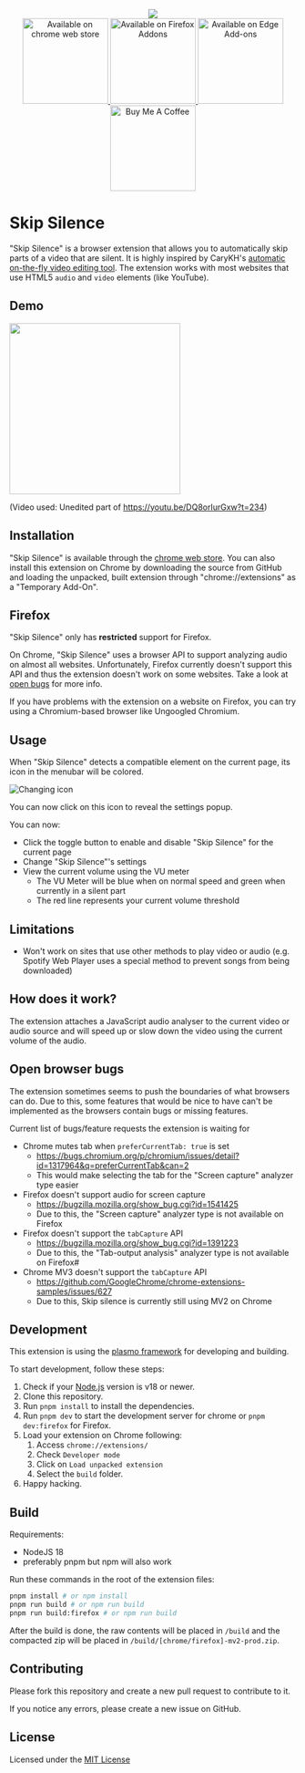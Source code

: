 <p align="center">
    <img src="img/title.png"><br />
    <a href="https://chrome.google.com/webstore/detail/skip-silence/fhdmkhbefcbhakffdihhceaklaigdllh">
        <img src="img/chrome.png" alt="Available on chrome web store" width="150">
    </a>
    <a href="https://addons.mozilla.org/de/firefox/addon/skip-silence/">
        <img src="img/firefox.png" alt="Available on Firefox Addons" width="150">
    </a>
    <a href="https://microsoftedge.microsoft.com/addons/detail/skip-silence/njflliajflcedhfmpmhdekhmejekonmc">
        <img src="img/edge.png" alt="Available on Edge Add-ons" width="150">
    </a>
    <a href="https://www.buymeacoffee.com/vantezzen" target="_blank">
      <img src="src/assets/img/bmc.png" alt="Buy Me A Coffee" width="150">
    </a>
</p>

# Skip Silence

"Skip Silence" is a browser extension that allows you to automatically skip parts of a video that are silent.
It is highly inspired by CaryKH's [automatic on-the-fly video editing tool](https://www.youtube.com/watch?v=DQ8orIurGxw).
The extension works with most websites that use HTML5 `audio` and `video` elements (like YouTube).

## Demo

<img src="img/demo.gif" height="300">

(Video used: Unedited part of <https://youtu.be/DQ8orIurGxw?t=234>)

## Installation

"Skip Silence" is available through the [chrome web store](https://chrome.google.com/webstore/detail/skip-silence/fhdmkhbefcbhakffdihhceaklaigdllh).
You can also install this extension on Chrome by downloading the source from GitHub and loading the unpacked, built extension through "chrome://extensions" as a "Temporary Add-On".

## Firefox

"Skip Silence" only has **restricted** support for Firefox.

On Chrome, "Skip Silence" uses a browser API to support analyzing audio on almost all websites. Unfortunately, Firefox currently doesn't support this API and thus the extension doesn't work on some websites. Take a look at [open bugs](#open-browser-bugs) for more info.

If you have problems with the extension on a website on Firefox, you can try using a Chromium-based browser like Ungoogled Chromium.

## Usage

When "Skip Silence" detects a compatible element on the current page, its icon in the menubar will be colored.

![Changing icon](img/icon_change.png)

You can now click on this icon to reveal the settings popup.

You can now:

- Click the toggle button to enable and disable "Skip Silence" for the current page
- Change "Skip Silence"'s settings
- View the current volume using the VU meter
  - The VU Meter will be blue when on normal speed and green when currently in a silent part
  - The red line represents your current volume threshold

## Limitations

- Won't work on sites that use other methods to play video or audio (e.g. Spotify Web Player uses a special method to prevent songs from being downloaded)

## How does it work?

The extension attaches a JavaScript audio analyser to the current video or audio source and will speed up or slow down the video using the current volume of the audio.

## Open browser bugs

The extension sometimes seems to push the boundaries of what browsers can do. Due to this, some features that would be nice to have can't be implemented as the browsers contain bugs or missing features.

Current list of bugs/feature requests the extension is waiting for

- Chrome mutes tab when `preferCurrentTab: true` is set
  - https://bugs.chromium.org/p/chromium/issues/detail?id=1317964&q=preferCurrentTab&can=2
  - This would make selecting the tab for the "Screen capture" analyzer type easier
- Firefox doesn't support audio for screen capture
  - https://bugzilla.mozilla.org/show_bug.cgi?id=1541425
  - Due to this, the "Screen capture" analyzer type is not available on Firefox
- Firefox doesn't support the `tabCapture` API
  - https://bugzilla.mozilla.org/show_bug.cgi?id=1391223
  - Due to this, the "Tab-output analysis" analyzer type is not available on Firefox#
- Chrome MV3 doesn't support the `tabCapture` API
  - https://github.com/GoogleChrome/chrome-extensions-samples/issues/627
  - Due to this, Skip silence is currently still using MV2 on Chrome

## Development

This extension is using the [plasmo framework](https://docs.plasmo.com/) for developing and building.

To start development, follow these steps:

1. Check if your [Node.js](https://nodejs.org/) version is v18 or newer.
2. Clone this repository.
3. Run `pnpm install` to install the dependencies.
4. Run `pnpm dev` to start the development server for chrome or `pnpm dev:firefox` for Firefox.
5. Load your extension on Chrome following:
   1. Access `chrome://extensions/`
   2. Check `Developer mode`
   3. Click on `Load unpacked extension`
   4. Select the `build` folder.
6. Happy hacking.

## Build

Requirements:

- NodeJS 18
- preferably pnpm but npm will also work

Run these commands in the root of the extension files:

```bash
pnpm install # or npm install
pnpm run build # or npm run build
pnpm run build:firefox # or npm run build
```

After the build is done, the raw contents will be placed in `/build` and the compacted zip will be placed in `/build/[chrome/firefox]-mv2-prod.zip`.

## Contributing

Please fork this repository and create a new pull request to contribute to it.

If you notice any errors, please create a new issue on GitHub.

## License

Licensed under the [MIT License](LICENSE)
